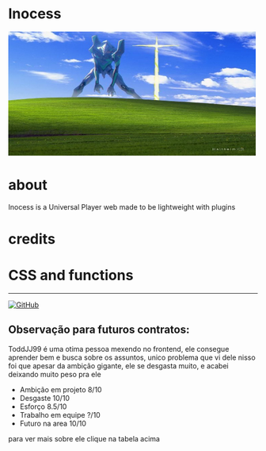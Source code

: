 # Inocess
<img src="https://github.com/Jox0101011/player-inocess/blob/main/img/banner.png" width="500" height="250" alt="Inocess">

# about
<p> Inocess is a Universal Player web made to be lightweight with plugins </p>

# credits
# CSS and functions 
---
[![GitHub](https://img.shields.io/badge/GitHub-ToddJJ99-000?style=for-the-badge&logo=github)](https://github.com/ToddJJ99)

## Observação para futuros contratos: 

<p> ToddJJ99 é uma otima pessoa mexendo no frontend, ele consegue aprender bem e busca sobre os assuntos, unico problema que vi dele nisso foi que apesar da ambição gigante, ele se desgasta muito, e acabei deixando muito peso pra ele </p>

- Ambição em projeto 8/10
- Desgaste 10/10
- Esforço 8.5/10
- Trabalho em equipe ?/10
- Futuro na area 10/10
<p> para ver mais sobre ele clique na tabela acima <p>
